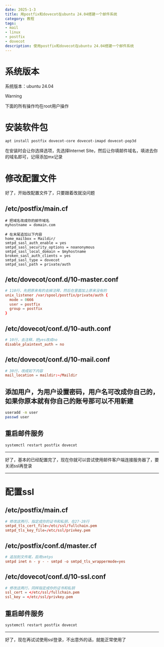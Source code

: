 ```yaml
---
date: 2025-1-3
title: 用postfix和dovecot在ubuntu 24.04搭建一个邮件系统
category: 教程
tags:
- mail
- linux
- postfix
- dovecot
description: 使用postfix和dovecot在ubuntu 24.04搭建一个邮件系统
---
```

# 系统版本
系统版本：ubuntu 24.04
> [!WARNING]
> 下面的所有操作均在root用户操作

# 安装软件包

```bash
apt install postfix dovecot-core dovecot-imapd dovecot-pop3d
```
在安装时会让你选择选项，先选择Internet Site，然后让你填邮件域名，填进去你的域名即可，记得添加mx记录

# 修改配置文件

好了，开始改配置文件了，只要跟着改就没问题

## /etc/postfix/main.cf
```
# 把域名改成你的邮件域名
myhostname = domain.com

# 在末尾追加以下内容
home_mailbox = Maildir/
smtpd_sasl_auth_enable = yes
smtpd_sasl_security_options = noanonymous
smtpd_sasl_local_domain = $myhostname
broken_sasl_auth_clients = yes
smtpd_sasl_type = dovecot
smtpd_sasl_path = private/auth
```

## /etc/dovecot/conf.d/10-master.conf
```conf
# 110行，先把原来有的去掉注释，然后在里面加上原来没有的
unix_listener /var/spool/postfix/private/auth {
  mode = 0666
  user = postfix
  group = postfix
}
```

## /etc/dovecot/conf.d/10-auth.conf
```conf
# 10行，去注释，把yes改成no
disable_plaintext_auth = no
```

## /etc/dovecot/conf.d/10-mail.conf
```conf
# 30行，改成如下内容
mail_location = maildir:~/Maildir
```

## 添加用户，为用户设置密码，用户名可改成你自己的，如果你原本就有你自己的账号那可以不用新建
```bash
useradd -m user
passwd user
```

## 重启邮件服务
```bash
systemctl restart postfix dovecot
```

---

好了，基本的已经配置完了，现在你就可以尝试使用邮件客户端连接服务器了，要关闭ssl再登录

---
# 配置ssl

## /etc/postfix/main.cf
```conf
# 修改这两行，指定成你的证书和私钥，在27-28行
smtpd_tls_cert_file=/etc/ssl/fullchain.pem
smtpd_tls_key_file=/etc/ssl/privkey.pem
```

## /etc/postfix/conf.d/master.cf
```conf
# 追加到文件尾，启用smtps
smtpd inet n - y - - smtpd -o smtpd_tls_wrappermode=yes
```

## /etc/dovecot/conf.d/10-ssl.conf
```conf
# 修改这两行，同样指定成你的证书和私钥
ssl_cert = </etc/ssl/fullchain.pem
ssl_key = </etc/ssl/privkey.pem
```

## 重启邮件服务
```bash
systemctl restart postfix dovecot
```

---
好了，现在再试试使用ssl登录，不出意外的话，就能正常使用了

<Comment />
